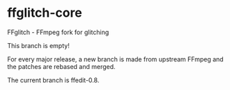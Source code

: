 # ffglitch-core
FFglitch - FFmpeg fork for glitching

This branch is empty!

For every major release, a new branch is made from upstream FFmpeg and the patches are rebased and merged.

The current branch is ffedit-0.8.
